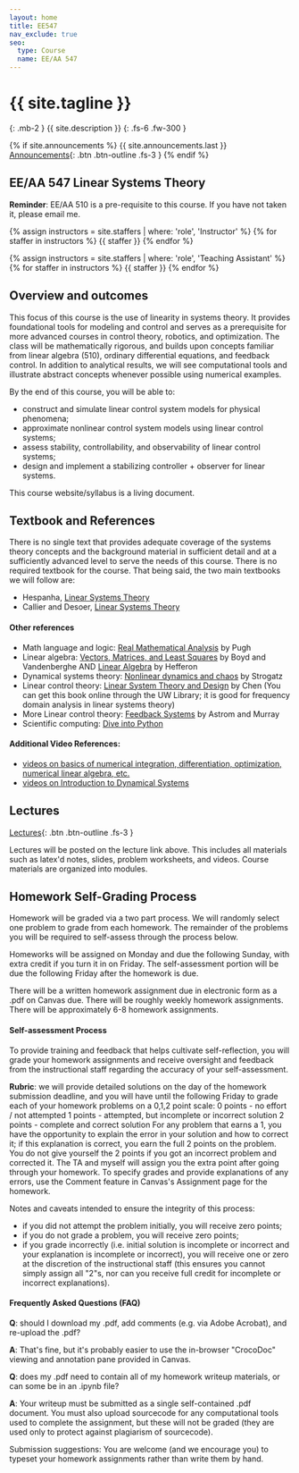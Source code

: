 ```yaml
---
layout: home
title: EE547
nav_exclude: true
seo:
  type: Course
  name: EE/AA 547
---
```


# {{ site.tagline }}
{: .mb-2 }
{{ site.description }}
{: .fs-6 .fw-300 }

{% if site.announcements %}
{{ site.announcements.last }}
[Announcements](announcements.md){: .btn .btn-outline .fs-3 }
{% endif %}

## EE/AA 547 Linear Systems Theory

**Reminder**: EE/AA 510 is a pre-requisite to this course. If you have not taken it, please email me.

{% assign instructors = site.staffers | where: 'role', 'Instructor' %}
{% for staffer in instructors %}
{{ staffer }}
{% endfor %}

{% assign instructors = site.staffers | where: 'role', 'Teaching Assistant' %}
{% for staffer in instructors %}
{{ staffer }}
{% endfor %}

## Overview and outcomes
This focus of this course is the use of linearity in systems theory. It provides foundational tools for modeling and control and serves as a prerequisite for more advanced courses in control theory, robotics, and optimization. The class will be mathematically rigorous, and builds upon concepts familiar from linear algebra (510), ordinary differential equations, and feedback control. In addition to analytical results, we will see computational tools and illustrate abstract concepts whenever possible using numerical examples.

By the end of this course, you will be able to:
  - construct and simulate linear control system models for physical phenomena;
  - approximate nonlinear control system models using linear control systems;
  - assess stability, controllability, and observability of linear control systems;
  - design and implement a stabilizing controller + observer for linear systems.

This course website/syllabus is a living document.

## Textbook and References
There is no single text that provides adequate coverage of the systems theory concepts and the background material in sufficient detail and at a sufficiently advanced level to serve the needs of this course. There is no required textbook for the course. That being said, the two main textbooks we will follow are:

- Hespanha, [Linear Systems Theory](https://web.ece.ucsb.edu/~hespanha/linearsystems/)
- Callier and Desoer, [Linear Systems Theory](https://link.springer.com/book/10.1007/978-1-4612-0957-7)

#### Other references
- Math language and logic: [Real Mathematical Analysis](https://link.springer.com/book/10.1007%2F978-3-319-17771-7) by Pugh
- Linear algebra: [Vectors, Matrices, and Least Squares](http://www.seas.ucla.edu/~vandenbe/133A/133A-textbook.pdf)  by Boyd and Vandenberghe AND [Linear Algebra](http://joshua.smcvt.edu/linearalgebra/)  by Hefferon
- Dynamical systems theory: [Nonlinear dynamics and chaos](http://ebookcentral.proquest.com.offcampus.lib.washington.edu/lib/washington/detail.action?docID=1181622)  by Strogatz
- Linear control theory: [Linear System Theory and Design](https://app.knovel.com/web/toc.v/cid:kpLSTDE003/viewerType:toc/root_slug:linear-system-theory)  by Chen (You can get this book online through the UW Library; it is good for frequency domain analysis in linear systems theory)
- More Linear control theory: [Feedback Systems](http://www.cds.caltech.edu/~murray/amwiki/Main_Page)   by Astrom and Murray
- Scientific computing: [Dive into Python](http://www.diveintopython3.net/)

#### Additional Video References:

- [videos on basics of numerical integration, differentiation, optimization, numerical linear algebra, etc.](https://www.youtube.com/channel/UC_6KMU8k4R6q4Vk5IGTfJEQ/playlists) 
- [videos on Introduction to Dynamical Systems](https://www.youtube.com/view_play_list?p=06960BA52D0DB32B)


## Lectures
[Lectures](lecture.md){: .btn .btn-outline .fs-3 }

Lectures will be posted on the lecture link above. This includes all materials such
as latex'd notes, slides, problem worksheets, and videos. Course materials are
organized into modules.

## Homework Self-Grading Process
Homework will be graded via a two part process. We will randomly select one problem to grade from each homework. The remainder of the problems you will be required to self-assess through the process below.

Homeworks will be assigned on Monday and due the following Sunday, with extra credit if you turn it in on Friday. The self-assessment portion will be due the following  Friday after the homework is due.


There will be a written homework assignment due in electronic form as a .pdf on Canvas due. There will be roughly weekly homework assignments.  There will be approximately 6-8 homework assignments.

#### Self-assessment Process
 To provide training and feedback that helps cultivate self-reflection, you will grade your homework assignments and receive oversight and feedback from the instructional staff regarding the accuracy of your self-assessment.

**Rubric**: we will provide detailed solutions on the day of the homework submission deadline, and you will have until the following Friday to grade each of your homework problems on a 0,1,2 point scale:
0 points - no effort / not attempted
1 points - attempted, but incomplete or incorrect solution
2 points - complete and correct solution
For any problem that earns a 1, you have the opportunity to explain the error in your solution and how to correct it; if this explanation is correct, you earn the full 2 points on the problem. You do not give yourself the 2 points if you got an incorrect problem and corrected it. The TA and myself will assign you the extra point after going through your homework.  To specify grades and provide explanations of any errors, use the Comment feature in Canvas's Assignment page for the homework.

Notes and caveats intended to ensure the integrity of this process:
- if you did not attempt the problem initially, you will receive zero points;
- if you do not grade a problem, you will receive zero points;
- if you grade incorrectly (i.e. initial solution is incomplete or incorrect and your explanation is incomplete or incorrect), you will receive one or zero at the discretion of the instructional staff (this ensures you cannot simply assign all "2"s, nor can you receive full credit for incomplete or incorrect explanations).

#### Frequently Asked Questions (FAQ)
**Q**:  should I download my .pdf, add comments (e.g. via Adobe Acrobat), and re-upload the .pdf?

**A**: That's fine, but it's probably easier to use the in-browser "CrocoDoc" viewing and annotation pane provided in Canvas.

**Q**:  does my .pdf need to contain all of my homework writeup materials, or can some be in an .ipynb file?

**A**: Your writeup must be submitted as a single self-contained .pdf document.  You must also upload sourcecode for any computational tools used to complete the assignment, but these will not be graded (they are used only to protect against plagiarism of sourcecode).

Submission suggestions: You are welcome (and we encourage you) to typeset your homework assignments rather than write them by hand.


